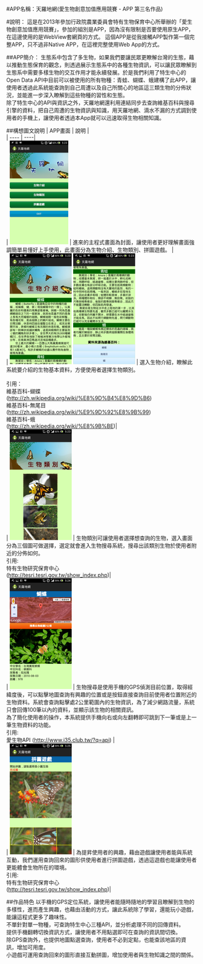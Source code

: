 #APP名稱：天羅地網(愛生物創意加值應用競賽 - APP 第三名作品)

#說明：
這是在2013年參加行政院農業委員會特有生物保育中心所舉辦的「愛生物創意加值應用競賽」，參加的組別是APP，因為沒有限制是否要使用原生APP，在這邊使用的是WebView套網頁的方式。
這個APP是從我接觸APP製作第一個完整APP，只不過非Native APP，在這裡完整使用Web App的方式。

##APP簡介：
生態系中包含了多生物，如果我們要讓民眾更瞭解台灣的生態，藉以推動生態保育的觀念，則透過展示生態系中的各種生物資訊，可以讓民眾瞭解到生態系中需要多樣生物的交互作用才能永續發展。於是我們利用了特生中心的Open Data API中目前可以被使用的所有物種：青蛙、蝴蝶、蛾建構了此APP，讓使用者透過此系統能查詢到自己周遭以及自己所關心的地區這三類生物的分佈狀況，並能進一步深入瞭解到這些物種的習性和生態。<br/>除了特生中心的API與資訊之外，天羅地網還利用連結同步去查詢維基百科與搜尋引擎的資料，把自己周遭的生物資訊與知識，用天羅地網、滴水不漏的方式調到使用者的手機上，讓使用者透過本App就可以迅速取得生物相關知識。<br/>

##構想圖文說明
| APP畫面 | 說明 |  
| ---- | ----|  
| ![revolunet logo](images/01.png "封面") | 進來的主程式畫面為封面，讓使用者更好理解畫面強調簡單易懂好上手使用，此畫面分為生物介紹、生物類別、拼圖遊戲。 |  
| ![revolunet logo](images/02.png "生物介紹") ![revolunet logo](images/03.png "生物類別") | 選入生物介紹，瞭解此系統要介紹的生物基本資料，方便使用者選擇生物類別。<br /><br />引用：<br />維基百科-蝴蝶<br />(http://zh.wikipedia.org/wiki/%E8%9D%B4%E8%9D%B6)<br />維基百科-無尾目<br />(http://zh.wikipedia.org/wiki/%E9%9D%92%E8%9B%99)<br />維基百科-蛾<br />(http://zh.wikipedia.org/wiki/%E8%9B%BE)|  
| ![revolunet logo](images/04.png "生物類別") | 生物類別可讓使用者選擇想查詢的生物，選入畫面分為三個圖可做選擇，選定就會進入生物搜尋系統，搜尋出該類別生物於使用者附近的分佈如何。<br />引用:<br />特有生物研究保育中心<br />(http://tesri.tesri.gov.tw/show_index.php)|  
| ![revolunet logo](images/05.png "生物搜尋") | 生物搜尋是使用手機的GPS偵測目前位置，取得經緯度後，可以點擊地圖查詢有興趣的位置或是按鈕直接查詢目前使用者位置附近的生物資料。系統會查詢點擊處2公里範圍內的生物資訊，為了減少網路流量，系統只會回傳100筆以內的資料，並顯示該生物的相關資訊。<br />為了簡化使用者的操作，本系統提供手機向右或向左翻轉即可跳到下一筆或是上一筆生物資料的功能。<br />引用:<br />愛生物API (http://www.i35.club.tw/?q=api) |  
| ![revolunet logo](images/06.png "拼圖遊戲") | 為提昇使用者的興趣，藉由遊戲讓使用者能與系統互動，我們運用查詢回來的圖形供使用者進行拼圖遊戲，透過這遊戲也能讓使用者更能體會生物所在的環境。 <br />引用: <br />特有生物研究保育中心<br />(http://tesri.tesri.gov.tw/show_index.php)|  

##作品特色
以手機的GPS定位系統，讓使用者能隨時隨地的學習且瞭解到生物的多樣性，進而產生興趣，也藉由活動的方式，讓此系統除了學習，還能玩小遊戲，能讓這程式更多了趣味性。<br/>不單針對單一物種，可查詢特生中心三種API，並分析處理不同的回傳資料。<br/>提供手機翻轉切換資訊方式，讓使用者不用點選即可在查詢的資訊間切換。<br/>除GPS查詢外，也提供地圖點選查詢，使用者不必到定點，也能查該地區的資訊，增加可用度。<br/>小遊戲可運用查詢回來的圖形直接互動拼圖，增加使用者與生物知識之間的關係。
